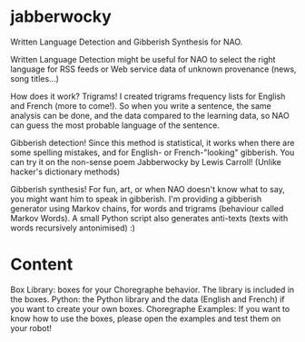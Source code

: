 jabberwocky
===========

Written Language Detection and Gibberish Synthesis for NAO.


Written Language Detection might be useful for NAO to select the right language for RSS feeds or Web service data of unknown provenance (news, song titles…)

How does it work? Trigrams! I created trigrams frequency lists for English and French (more to come!). So when you write a sentence, the same analysis can be done, and the data compared to the learning data, so NAO can guess the most probable language of the sentence.

Gibberish detection! Since this method is statistical, it works when there are some spelling mistakes, and for English- or French-"looking" gibberish. You can try it on the non-sense poem Jabberwocky by Lewis Carroll! (Unlike hacker's dictionary methods)

Gibberish synthesis! For fun, art, or when NAO doesn't know what to say, you might want him to speak in gibberish. I'm providing a gibberish generator using Markov chains, for words and trigrams (behaviour called Markov Words).
A small Python script also generates anti-texts (texts with words recursively antonimised) :)

Content
=======

Box Library: boxes for your Choregraphe behavior. The library is included in the boxes.
Python: the Python library and the data (English and French) if you want to create your own boxes.
Choregraphe Examples: If you want to know how to use the boxes, please open the examples and test them on your robot!

